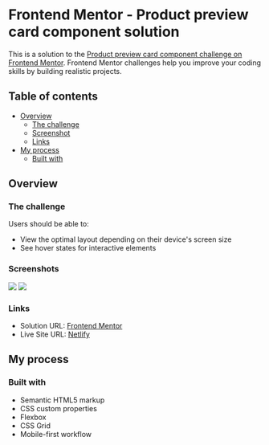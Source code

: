 # Frontend Mentor - Product preview card component solution

This is a solution to the [Product preview card component challenge on Frontend Mentor](https://www.frontendmentor.io/challenges/product-preview-card-component-GO7UmttRfa). Frontend Mentor challenges help you improve your coding skills by building realistic projects.

## Table of contents

- [Overview](#overview)
  - [The challenge](#the-challenge)
  - [Screenshot](#screenshots)
  - [Links](#links)
- [My process](#my-process)
  - [Built with](#built-with)

## Overview

### The challenge

Users should be able to:

- View the optimal layout depending on their device's screen size
- See hover states for interactive elements

### Screenshots

![](images/final-desktop.png)
![](images/final-mobile.png)

### Links

- Solution URL: [Frontend Mentor](https://www.frontendmentor.io/solutions/perfume-preview-card-lvzcb6Jxj-)
- Live Site URL: [Netlify](https://lukeramljak-perfume-product-card.netlify.app/)

## My process

### Built with

- Semantic HTML5 markup
- CSS custom properties
- Flexbox
- CSS Grid
- Mobile-first workflow
